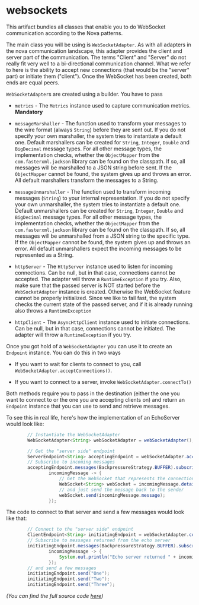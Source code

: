 # websockets

This artifact bundles all classes that enable you to do WebSocket communication according
to the Nova patterns.

The main class you will be using is ```WebSocketAdapter```. As with all adapters in the
nova communication landscape, this adapter provides the client and server part of the 
communication.  The terms "Client" and "Server" do not really fit very well to a 
bi-directional communication channel. What we refer to here is the ability to accept
new connections (that would be the "server" part) or initiate them ("client"). Once
the WebSocket has been created, both ends are equal peers.

```WebSocketAdapter```s are created using a builder. You have to pass

* ```metrics``` - The ```Metrics``` instance used to capture communication metrics. **Mandatory**

* ```messageMarshaller``` - The function used to transform your messages to the wire format (always ```String```)
before they are sent out. If you do not specify your own marshaller, the
system tries to instantiate a default one. Default marshallers can be created
for ```String```, ```Integer```, ```Double``` and ```BigDecimal``` message types. For
all other message types, the implementation checks, whether the ```ObjectMapper``` from
the ```com.fasterxml.jackson``` library can be found on the classpath. If so,
all messages will be marshalled to a JSON string before sent. If the ```ObjectMapper```
cannot be found, the system gives up and throws an error. All default marshallers
transform the messages to a String.

* ```messageUnmarshaller``` - The function used to transform incoming messages (```String```) to your internal 
representation. If you do not specify your own unmarshaller, the
system tries to instantiate a default one. Default unmarshallers can be created
for ```String```, ```Integer```, ```Double``` and ```BigDecimal``` message types. For
all other message types, the implementation checks, whether the ```ObjectMapper``` from
the ```com.fasterxml.jackson``` library can be found on the classpath. If so,
all messages will be unmarshalled from a JSON string to the specific type. If the ```ObjectMapper```
cannot be found, the system gives up and throws an error. All default unmarshallers
expect the incoming messages to be represented as a String.

* ```httpServer``` - The ```HttpServer``` instance used to listen for incoming connections. Can be null, but
in that case, connections cannot be accepted. The adapter will throw a ```RuntimeException``` if
you try. Also, make sure that the passed server is NOT started before the ```WebSocketAdapter``` instance is
created. Otherwise the WebSocket feature cannot be properly initialized. Since we like to fail fast, the
system checks the current state of the passed server, and if it is already running also throws a ```RuntimeException```

* ```httpClient``` - The ```AsyncHttpClient``` instance used to initiate connections. Can be null, but
in that case, connections cannot be initiated. The adapter will throw a ```RuntimeException``` if
you try.

Once you got hold of a ```WebSocketAdapter``` you can use it to create an ```Endpoint``` instance. You 
can do this in two ways

* If you want to wait for clients to connect to you, call ```WebSocketAdapter.acceptConnections()```. 

* If you want to connect to a server, invoke ```WebSocketAdapter.connectTo()```

Both methods require you to pass in the destination (either the one you want to connect to or the
one you are accepting clients on) and return an ```Endpoint``` instance that you can use to send and 
retrieve messages.

To see this in real life, here's how the implementation of an EchoServer would look like:

```Java
        // Instantiate the WebSocketAdapter
        WebSocketAdapter<String> webSocketAdapter = webSocketAdapter();

        // Get the "server side" endpoint
        ServerEndpoint<String> acceptingEndpoint = webSocketAdapter.acceptConnections("/echo");
        // Subscribe to incoming messages
        acceptingEndpoint.messages(BackpressureStrategy.BUFFER).subscribe(
                incomingMessage -> {
                    // Get the WebSocket that represents the connection to the sender
                    WebSocket<String> webSocket = incomingMessage.details.transportSpecificDetails.webSocket;
                    // and just send the message back to the sender
                    webSocket.send(incomingMessage.message);
                });
```

The code to connect to that server and send a few messages would look like that:

```Java
        // Connect to the "server side" endpoint
        ClientEndpoint<String> initiatingEndpoint = webSocketAdapter.connectTo("ws://127.0.0.1:10000/echo");
        // Subscribe to messages returned from the echo server
        initiatingEndpoint.messages(BackpressureStrategy.BUFFER).subscribe(
                incomingMessage -> {
                    System.out.println("Echo server returned " + incomingMessage.message);
                });
        // and send a few messages
        initiatingEndpoint.send("One");
        initiatingEndpoint.send("Two");
        initiatingEndpoint.send("Three");
```
_(You can find the full source code [here](./src/test/java/examples/EchoServer.java/README.md))_
